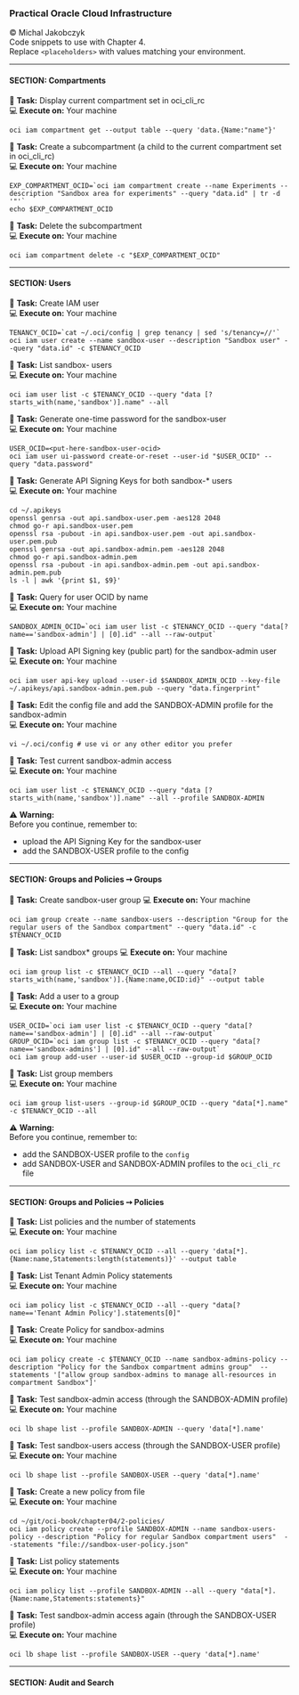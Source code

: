 ### Practical Oracle Cloud Infrastructure
© Michal Jakobczyk  
Code snippets to use with Chapter 4.  
Replace `<placeholders>` with values matching your environment.  

---
#### SECTION: Compartments

:wrench: **Task:** Display current compartment set in oci_cli_rc  
:computer: **Execute on:** Your machine

    oci iam compartment get --output table --query 'data.{Name:"name"}'
        
:wrench: **Task:** Create a subcompartment (a child to the current compartment set in oci_cli_rc)  
:computer: **Execute on:** Your machine

    EXP_COMPARTMENT_OCID=`oci iam compartment create --name Experiments --description "Sandbox area for experiments" --query "data.id" | tr -d '"'`
    echo $EXP_COMPARTMENT_OCID
    
:wrench: **Task:** Delete the subcompartment  
:computer: **Execute on:** Your machine

    oci iam compartment delete -c "$EXP_COMPARTMENT_OCID"

---
#### SECTION: Users

:wrench: **Task:** Create IAM user  
:computer: **Execute on:** Your machine

    TENANCY_OCID=`cat ~/.oci/config | grep tenancy | sed 's/tenancy=//'`
    oci iam user create --name sandbox-user --description "Sandbox user" --query "data.id" -c $TENANCY_OCID
    
:wrench: **Task:** List sandbox- users  
:computer: **Execute on:** Your machine

    oci iam user list -c $TENANCY_OCID --query "data [?starts_with(name,'sandbox')].name" --all
    
:wrench: **Task:** Generate one-time password for the sandbox-user  
:computer: **Execute on:** Your machine

    USER_OCID=<put-here-sandbox-user-ocid>
    oci iam user ui-password create-or-reset --user-id "$USER_OCID" --query "data.password"

:wrench: **Task:** Generate API Signing Keys for both sandbox-* users  
:computer: **Execute on:** Your machine

    cd ~/.apikeys
    openssl genrsa -out api.sandbox-user.pem -aes128 2048
    chmod go-r api.sandbox-user.pem
    openssl rsa -pubout -in api.sandbox-user.pem -out api.sandbox-user.pem.pub
    openssl genrsa -out api.sandbox-admin.pem -aes128 2048
    chmod go-r api.sandbox-admin.pem
    openssl rsa -pubout -in api.sandbox-admin.pem -out api.sandbox-admin.pem.pub
    ls -l | awk '{print $1, $9}'
    
:wrench: **Task:** Query for user OCID by name  
:computer: **Execute on:** Your machine

    SANDBOX_ADMIN_OCID=`oci iam user list -c $TENANCY_OCID --query "data[?name=='sandbox-admin'] | [0].id" --all --raw-output`
    
:wrench: **Task:** Upload API Signing key (public part) for the sandbox-admin user  
:computer: **Execute on:** Your machine

    oci iam user api-key upload --user-id $SANDBOX_ADMIN_OCID --key-file ~/.apikeys/api.sandbox-admin.pem.pub --query "data.fingerprint"

:wrench: **Task:** Edit the config file and add the SANDBOX-ADMIN profile for the sandbox-admin  
:computer: **Execute on:** Your machine

    vi ~/.oci/config # use vi or any other editor you prefer

:wrench: **Task:** Test current sandbox-admin access  
:computer: **Execute on:** Your machine

    oci iam user list -c $TENANCY_OCID --query "data [?starts_with(name,'sandbox')].name" --all --profile SANDBOX-ADMIN


:warning: **Warning:**  
Before you continue, remember to:
- upload the API Signing Key for the sandbox-user 
- add the SANDBOX-USER profile to the config

---
#### SECTION: Groups and Policies ➙ Groups  

:wrench: **Task:** Create sandbox-user group 
:computer: **Execute on:** Your machine

    oci iam group create --name sandbox-users --description "Group for the regular users of the Sandbox compartment" --query "data.id" -c $TENANCY_OCID
   
:wrench: **Task:** List sandbox* groups
:computer: **Execute on:** Your machine
    
    oci iam group list -c $TENANCY_OCID --all --query "data[?starts_with(name,'sandbox')].{Name:name,OCID:id}" --output table
    
:wrench: **Task:** Add a user to a group  
:computer: **Execute on:** Your machine
    
    USER_OCID=`oci iam user list -c $TENANCY_OCID --query "data[?name=='sandbox-admin'] | [0].id" --all --raw-output`
    GROUP_OCID=`oci iam group list -c $TENANCY_OCID --query "data[?name=='sandbox-admins'] | [0].id" --all --raw-output`
    oci iam group add-user --user-id $USER_OCID --group-id $GROUP_OCID
    
:wrench: **Task:** List group members  
:computer: **Execute on:** Your machine
    
    oci iam group list-users --group-id $GROUP_OCID --query "data[*].name" -c $TENANCY_OCID --all
    
:warning: **Warning:**  
Before you continue, remember to:
- add the SANDBOX-USER profile to the `config`
- add SANDBOX-USER and SANDBOX-ADMIN profiles to the `oci_cli_rc` file

---
#### SECTION: Groups and Policies ➙ Policies

:wrench: **Task:** List policies and the number of statements  
:computer: **Execute on:** Your machine

    oci iam policy list -c $TENANCY_OCID --all --query 'data[*].{Name:name,Statements:length(statements)}' --output table
    
:wrench: **Task:** List Tenant Admin Policy statements  
:computer: **Execute on:** Your machine

    oci iam policy list -c $TENANCY_OCID --all --query "data[?name=='Tenant Admin Policy'].statements[0]"
    
:wrench: **Task:** Create Policy for sandbox-admins    
:computer: **Execute on:** Your machine
    
    oci iam policy create -c $TENANCY_OCID --name sandbox-admins-policy --description "Policy for the Sandbox compartment admins group"  --statements '["allow group sandbox-admins to manage all-resources in compartment Sandbox"]'

:wrench: **Task:** Test sandbox-admin access (through the SANDBOX-ADMIN profile)    
:computer: **Execute on:** Your machine

    oci lb shape list --profile SANDBOX-ADMIN --query 'data[*].name'
    
:wrench: **Task:** Test sandbox-users access (through the SANDBOX-USER profile)   
:computer: **Execute on:** Your machine

    oci lb shape list --profile SANDBOX-USER --query 'data[*].name'

:wrench: **Task:** Create a new policy from file  
:computer: **Execute on:** Your machine

    cd ~/git/oci-book/chapter04/2-policies/
    oci iam policy create --profile SANDBOX-ADMIN --name sandbox-users-policy --description "Policy for regular Sandbox compartment users"  --statements "file://sandbox-user-policy.json"
    
:wrench: **Task:** List policy statements   
:computer: **Execute on:** Your machine

    oci iam policy list --profile SANDBOX-ADMIN --all --query "data[*].{Name:name,Statements:statements}"
    
:wrench: **Task:** Test sandbox-admin access again (through the SANDBOX-USER profile)    
:computer: **Execute on:** Your machine

    oci lb shape list --profile SANDBOX-USER --query 'data[*].name'
    
---
#### SECTION: Audit and Search

